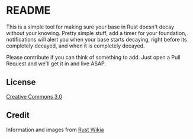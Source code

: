 # README #

This is a simple tool for making sure your base in Rust doesn't decay without your knowing. Pretty simple stuff, add a timer for your foundation, notifications will alert you when your base starts decaying, right before its completely decayed, and when it is completely decayed. 

Please contribute if you can think of something to add. Just open a Pull Request and we'll get it in and live ASAP.

## License ##

[Creative Commons 3.0](http://creativecommons.org/licenses/by-sa/3.0/legalcode)

## Credit ##

Information and images from [Rust Wikia](http://rust.wikia.com/wiki/Rust_Wiki)